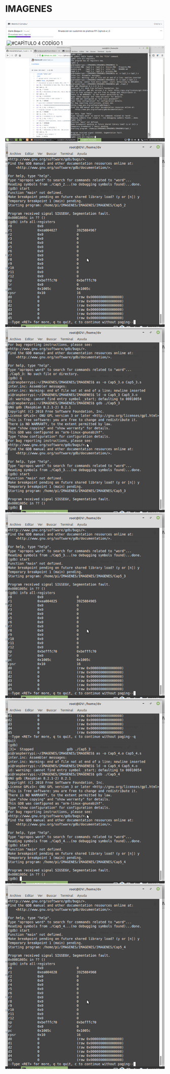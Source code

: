 # IMAGENES
![#PROYECTO](https://github.com/Villalobos39/IMAGENES/blob/master/Inicio.PNG)
![]()
![#CAPÌTULO 4 CODÌGO 1]()
![]()
![#CAPÌTULO 5 CODÌGO 2](https://github.com/Villalobos39/IMAGENES/blob/master/z2.png)
![](https://github.com/Villalobos39/IMAGENES/blob/master/z3.png)
![#CAPÌTULO 5 CODÌGO 3](https://github.com/Villalobos39/IMAGENES/blob/master/z4.png)
![](https://github.com/Villalobos39/IMAGENES/blob/master/z5.png)
![#CAPÌTULO 5 CODÌGO 4](https://github.com/Villalobos39/IMAGENES/blob/master/z6.png)
![](https://github.com/Villalobos39/IMAGENES/blob/master/z7.png)
